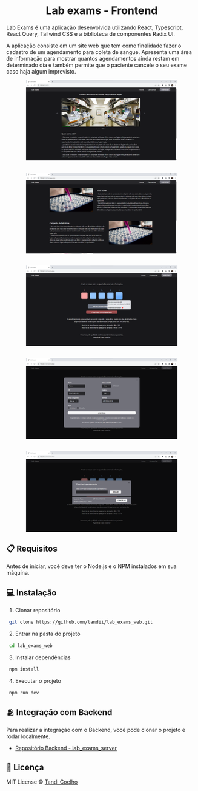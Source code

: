 <h1 align="center">
    Lab exams - Frontend
</h1>

Lab Exams é uma aplicação desenvolvida utilizando React, Typescript, React Query, Tailwind CSS e a biblioteca de componentes Radix UI.

A aplicação consiste em um site web que tem como finalidade fazer o cadastro de um agendamento para coleta de sangue. Apresenta uma área de informação para mostrar quantos agendamentos ainda restam em determinado dia e também permite que o paciente cancele o seu exame caso haja algum imprevisto.

<div align="center" style="display:flex; flex-wrap: wrap;  justify-content: center; gap: 32px;" >
    <img src=".github/assets/web1.png" width="400"/>
    <img src=".github/assets/web2.png" width="400"/>
    <img src=".github/assets/web3.png" width="400"/>
    <img src=".github/assets/web4.png" width="400"/>
    <img src=".github/assets/web5.png" width="400"/>
</div>

## 📋 Requisitos

Antes de iniciar, você deve ter o Node.js e o NPM instalados em sua máquina.

## 💻 Instalação

1. Clonar repositório

```bash
 git clone https://github.com/tandii/lab_exams_web.git
```

2. Entrar na pasta do projeto

```bash
 cd lab_exams_web
```

3. Instalar dependências

```bash
 npm install
```

4. Executar o projeto

```bash
 npm run dev
```

## 🫂 Integração com Backend

Para realizar a integração com o Backend, você pode clonar o projeto e rodar localmente.

- [Repositório Backend - lab_exams_server](https://github.com/tandii/lab_exams_server)

## 📝 Licença

MIT License © [Tandi Coelho](https://github.com/tandii)